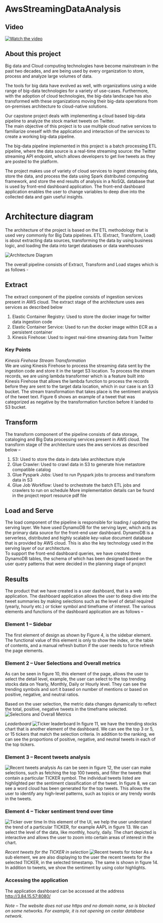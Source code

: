 # AwsStreamingDataAnalysis

## Video

[![Watch the video](https://i9.ytimg.com/vi_webp/OjFfepH4c4o/mq2.webp?sqp=CLjwpaAG&rs=AOn4CLDM9K1Z806kFgiL9u7Is0sexNo9Wg)](https://youtu.be/OjFfepH4c4o)

## About this project
        
Big data and Cloud computing technologies have become mainstream in the past two decades, and are being used by every organization to store, process and analyze large volumes of data.   

The tools for big data have evolved as well, with organizations using a wide range of big-data technologies for a variety of use-cases. Furthermore, with the adoption of cloud technologies, the big-data landscape has also transformed with these organizations moving their big-data operations from on-premises architecture to cloud-native solutions. 
    
Our capstone project deals with implementing a cloud based big-data pipeline to analyze the stock market tweets on Twitter.   
The main objective of this project is to use multiple cloud native services to familiarize oneself with the application and interaction of the services to create a working big-data pipeline.
    
The big-data pipeline implemented in this project is a batch processing ETL pipeline, where the data source is a real-time streaming source: the Twitter streaming API endpoint, which allows developers to get live tweets as they are posted to the platform.   

The project makes use of variety of cloud services to ingest streaming data, store the data, and process the data using Spark distributed computing framework, and store the end results of analysis in a NoSQL database that is used by front-end dashboard application. The front-end dashboard application enables the user to change variables to deep dive into the collected data and gain useful insights. 

# Architecture diagram

The architecture of the project is based on the ETL methodology that is used very commonly for Big Data pipelines. ETL (Extract, Transform, Load) is about extracting data sources, transforming the data by using business logic, and loading the data into target databases or data warehouses

![Architecture Diagram](./assets/images/arch.png)

The overall pipeline consists of Extract, Transform and Load stages which is as follows -  

## Extract
The extract component of the pipeline consists of ingestion services present in AWS cloud. The extract stage of the architecture uses aws services as described below 
1. Elastic Container Registry: Used to store the docker image for twitter data ingestion code
2. Elastic Container Service: Used to run the docker image within ECR as a persistent container 
3. Kinesis Firehose: Used to ingest real-time streaming data from Twitter 

### Key Points

*Kinesis Firehose Stream Transformation*  
We are using Kinesis Firehose to process the streaming data sent by the ingestion code and store it in the target S3 location. To process the stream records, we are using lambda transformer which is a feature built into Kinesis Firehose that allows the lambda function to process the records before they are sent to the target data location, which in our case is an S3 bucket. The stream transformation that takes place is the sentiment analysis of the tweet text. Figure 6 shows an example of a tweet that was categorized as negative by the transformation function before it landed to S3 bucket.

## Transform
The transform component of the pipeline consists of data storage, cataloging and Big Data processing services present in AWS cloud. The transform stage of the architecture uses the aws services as described below – 
1. S3: Used to store the data in data lake architecture style
2. Glue Crawler: Used to crawl data in S3 to generate hive metastore compatible catalog 
3. Glue Pyspark Jobs: Used to run Pyspark jobs to process and transform data in S3
4. Glue Job Workflow: Used to orchestrate the batch ETL jobs and crawlers to run on schedule
More implementation details can be found in the project report resource pdf file

## Load and Serve
The load component of the pipeline is responsible for loading / updating the serving layer. We have used DynamoDB for the serving layer, which acts as the primary data source for the front-end user dashboard. DynamoDB is a serverless, distributed and highly scalable key-value document database that is provided by AWS cloud. This is also the key technology used in the serving layer of our architecture.  
To support the front-end dashboard queries, we have created three DynamoDB tables, the schema of which has been designed based on the user query patterns that were decided in the planning stage of project

## Results
The product that we have created is a user dashboard, that is a web application. The dashboard application allows the user to deep dive into the tweet summaries by making selections such as the level of detail required (yearly, hourly etc.) or ticker symbol and timeframe of interest. The various elements and functions of the dashboard application are as follows – 

### Element 1 – Sidebar
The first element of design as shown by Figure 4, is the sidebar element. The functional value of this element is only to show the index, or the table of contents, and a manual refresh button if the user needs to force refresh the page elements.

### Element 2 – User Selections and Overall metrics
As can be seen in figure 10, this element of the page, allows the user to select the detail level, example, the user can select to the top trending stocks data on Yearly, Monthly, Daily or Hourly level. They can see the trending symbols and sort it based on number of mentions or based on positive, negative, and neutral ratios.

Based on the user selection, the metric data changes dynamically to reflect the total, positive, negative tweets in the timeframe selected.
![Selections and Overall Metrics](./assets/images/elem2.png)

*Leaderboard*
![Ticker leaderboard](./assets/images/elem3.png)
In figure 11, we have the trending stocks chart that is another element of the dashboard. We can see the top 3 or 5, or 15 tickers that match the selection criteria. In addition to the ranking, we can see the proportions of positive, negative, and neutral tweets in each of the top tickers.

### Element 3 – Recent tweets analysis
![Recent tweets analysis](./assets/images/elem4.png)
As can be seen in figure 12, the user can make selections, such as fetching the top 100 tweets, and filter the tweets that contain a particular TICKER symbol. The individual tweets listed are highlighted per the sentiment classification of the tweet. 
In figure 8, we can see a word cloud has been generated for the top tweets. This allows the user to identify any high-level patterns, such as topics or any trendy words in the tweets.


### Element 4 – Ticker sentiment trend over time
![Ticker over time](./assets/images/elem5.png)
In this element of the UI, we help the user understand the trend of a particular TICKER, for example AAPL in figure 13. We can select the level of the data, like monthly, hourly, daily. The chart depicted is interactive and allows the user to zoom into certain areas of interest in the chart.

*Recent tweets for the TICKER in selection*
![Recent tweets for ticker](./assets/images/elem51.png)
As a sub element, we are also displaying to the user the recent tweets for the selected TICKER, in the selected timestamp. The same is shown in figure 14.
In addition to tweets, we show the sentiment by using color highlights.

### Accessing the application
The application dashboard can be accessed at the address http://3.84.15.57:8080/
 
*Note – The website does not use https and no domain name, so is blocked on some networks. For example, it is not opening on cestar database network.*






